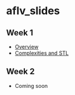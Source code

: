 # aflv_slides

## Week 1

- [Overview](overview/overview.pdf)
- [Complexities and STL](complexityandstl/complexityandstl.pdf)

## Week 2

- Coming soon
